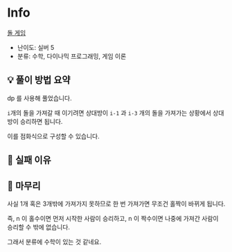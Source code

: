 # Info
[돌 게임](https://boj.kr/9655)

- 난이도: 실버 5
- 분류: 수학, 다이나믹 프로그래밍, 게임 이론

## 💡 풀이 방법 요약

dp 를 사용해 풀었습니다.

`i`개의 돌을 가져갈 때 이기려면 상대방이 `i-1` 과 `i-3` 개의 돌을 가져가는 상황에서 상대방이 승리하면 됩니다.

이를 점화식으로 구성할 수 있습니다.

## 👀 실패 이유

## 🙂 마무리

사실 1개 혹은 3개밖에 가져가지 못하므로 한 번 가져가면 무조건 홀짝이 바뀌게 됩니다.

즉, n 이 홀수이면 먼저 시작한 사람이 승리하고, n 이 짝수이면 나중에 가져간 사람이 승리할 수 밖에 없습니다.

그래서 분류에 수학이 있는 것 같네요.
